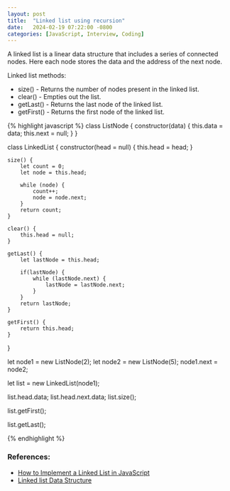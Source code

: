 ```yaml
---
layout: post
title:  "Linked list using recursion"
date:   2024-02-19 07:22:00 -0800
categories: [JavaScript, Interview, Coding]
---
```


A linked list is a linear data structure that includes a series of connected nodes. Here each
node stores the data and the address of the next node.

Linked list methods:
- size() - Returns the number of nodes present in the linked list.
- clear() - Empties out the list.
- getLast() - Returns the last node of the linked list.
- getFirst() - Returns the first node of the linked list.

{% highlight javascript %}
class ListNode {
    constructor(data) {
        this.data = data;
        this.next = null;
    }
}

class LinkedList {
    constructor(head = null) {
        this.head = head;
    }

    size() {
        let count = 0;
        let node = this.head;

        while (node) {
            count++;
            node = node.next;
        }
        return count;
    }

    clear() {
        this.head = null;
    }

    getLast() {
        let lastNode = this.head;

        if(lastNode) {
            while (lastNode.next) {
                lastNode = lastNode.next;
            }
        }
        return lastNode;
    }

    getFirst() {
        return this.head;
    }
}

let node1 = new ListNode(2);
let node2 = new ListNode(5);
node1.next = node2;

let list = new LinkedList(node1);


list.head.data;
list.head.next.data;
list.size();

list.getFirst();

list.getLast();

{% endhighlight %}

### References:
- [How to Implement a Linked List in JavaScript](https://www.freecodecamp.org/news/implementing-a-linked-list-in-javascript/)
- [Linked list Data Structure](https://www.programiz.com/dsa/linked-list)